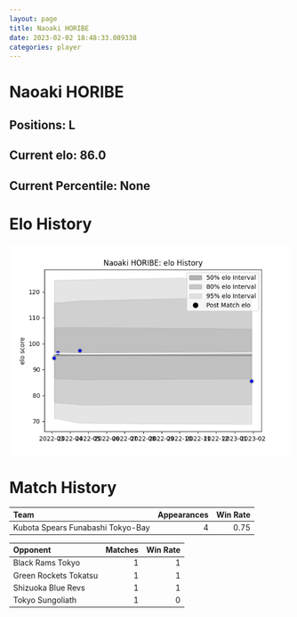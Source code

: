 ```yaml
---  
layout: page  
title: Naoaki HORIBE  
date: 2023-02-02 18:48:33.089338  
categories: player  
---
```

# Naoaki HORIBE

## Positions: L

## Current elo: 86.0

## Current Percentile: None

# Elo History


![elo history](history_NaoakiHORIBE.png)
# Match History


| Team                              |   Appearances |   Win Rate |
|:----------------------------------|--------------:|-----------:|
| Kubota Spears Funabashi Tokyo-Bay |             4 |       0.75 |

| Opponent              |   Matches |   Win Rate |
|:----------------------|----------:|-----------:|
| Black Rams Tokyo      |         1 |          1 |
| Green Rockets Tokatsu |         1 |          1 |
| Shizuoka Blue Revs    |         1 |          1 |
| Tokyo Sungoliath      |         1 |          0 |